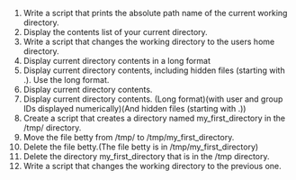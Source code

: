1. Write a script that prints the absolute path name of the current working directory.
2. Display the contents list of your current directory.
3. Write a script that changes the working directory to the users home directory.
4. Display current directory contents in a long format
5. Display current directory contents, including hidden files (starting with .). Use the long format.
6. Display current directory contents.
6. Display current directory contents. (Long format)(with user and group IDs displayed numerically)(And hidden files (starting with .))
7. Create a script that creates a directory named my_first_directory in the /tmp/ directory.
8. Move the file betty from /tmp/ to /tmp/my_first_directory.
9. Delete the file betty.(The file betty is in /tmp/my_first_directory)
10. Delete the directory my_first_directory that is in the /tmp directory.
11. Write a script that changes the working directory to the previous one.
